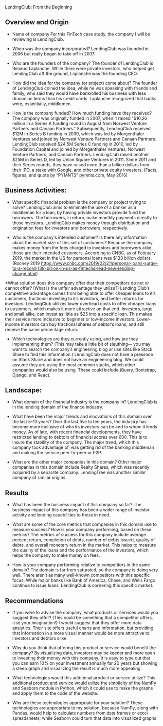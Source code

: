 LendingClub: From the Beginning

## Overview and Origin

* Name of company
	For this FinTech case study, the company I will be reviewing is LendingClub.

* When was the company incorporated?
	LendingClub was founded in 2006 but really began to take off in 2007.

* Who are the founders of the company?
	The founder of LendingClub is Renaud Laplanche. While there were private investors, who helped get LendingClub off the ground, Laplanche was the founding CEO.

* How did the idea for the company (or project) come about?
	The founder of LendingClub coined the idea, while he was speaking with friends and family, who said they would have bankrolled his business with less draconian terms than his credit cards. Laplanche recognized that banks were, essentially, middlemen.

* How is the company funded? How much funding have they received?
	The company was originally funded in 2007, when it raised “$10.26 million in a Series A funding round in August from Norwest Venture Partners and Canaan Partners.” Subsequently, LendingClub received $12M in Series B funding in 2009, which was led by Morgenthaler Ventures and joined by Norwest Venture Partners and Canaan Partners. LendingClub received $24.5M Series C funding in 2010, led by Foundation Capital and joined by Morgenthaler Ventures, Norwest Venture Partners, and Canaan Partners. LendingClub raised another $25M in Series D, led by Union Square Ventures in 2011. Since 2011 and their Series rounds, they have raised more than a billion dollars from their IPO, a stake with Google, and other private equity investors. (Facts, figures, and quote by “PYMNTS” pymnts.com, May 2016)


## Business Activities:

* What specific financial problem is the company or project trying to solve?
	LendingClub aims to eliminate the use of a banker as a middleman for a loan, by having private investors provide fund the borrowers. The borrowers, in return, make monthly payments directly to those investors. LendingClub makes money through distribution and origination fees for investors and borrowers, respectively. 

* Who is the company's intended customer?  Is there any information about the market size of this set of customers?
	Because the company makes money from the fees charged to investors and borrowers alike, those are their intended customers. According to CNBC, as of February 2019, the market in the US for personal loans was $138 billion dollars. (Rooney 2019 https://www.cnbc.com/2019/02/21/personal-loans-surge-to-a-record-138-billion-in-us-as-fintechs-lead-new-lending-charge.html) 

*What solution does this company offer that their competitors do not or cannot offer? (What is the unfair advantage they utilize?)
	Lending Club’s competitive advantage comes from being able to offer cheaper loans to it’s customers, fractional investing to it’s investors, and better returns for investors. LendingClub utilizes lower overhead costs to offer cheaper loans to customers, which makes it more attractive on that end. Investors, large and small alike, can invest as little as $25 into a specific loan. This makes their service more inclusive to beginner or low-income investors. Lower-income investors can buy fractional shares of debtor’s loans, and still receive the same percentage return.

* Which technologies are they currently using, and how are they implementing them? (This may take a little bit of sleuthing–– you may want to search the company’s engineering blog or use sites like Stack Share to find this information.)
	LendingClub does not have a presence on Stack Share and does not have an engineering blog. We could assume they are using the most common stacks, which other companies would also be using. These could include jQuery, Bootstrap, Django, and React.


## Landscape:

* What domain of the financial industry is the company in?
	LendingClub is in the lending domain of the finance industry.

* What have been the major trends and innovations of this domain over the last 5-10 years?
	Over the last five to ten years, the industry has become more inclusive of who its investors can be and to whom it lends money. As of late, with recent financial developments, they have restricted lending to debtors of financial scores over 600. This is to insure the stability of the company. The major trend, which this company took advantage of, was getting rid of the banking middleman and making the service peer-to-peer or P2P.

* What are the other major companies in this domain?
	Other major companies in this domain include Realty Shares, which was recently acquired by a separate company. LendingTree was another similar company of similar origins.


## Results

* What has been the business impact of this company so far?
	The business impact of this company has been a wider range of investor activity and lending capabilities to those in need.

* What are some of the core metrics that companies in this domain use to measure success? How is your company performing, based on these metrics?
	The metrics of success for this company include average percent return, completion of debts, number of debts issued, quality of debts, and overall monetary return in the market. This helps to measure the quality of the loans and the performance of the investors, which helps the company to make money on fees. 

* How is your company performing relative to competitors in the same domain?
	The domain is far from saturated, so the company is doing very well. There aren’t as many well-known competitors with this specific focus. While major banks like Bank of America, Chase, and Wells Fargo continue to issue loans, LendingClub is cornering this specific market.


## Recommendations

* If you were to advise the company, what products or services would you suggest they offer? (This could be something that a competitor offers. Use your imagination!)
	I would suggest that they offer more data analytics. Their site offers useful charts and information, but providing that information in a more visual manner would be more attractive to investors and debtors alike.

* Why do you think that offering this product or service would benefit the company?
	By visualizing data, investors may be keener and more open to investing their money with this company. It is easy to type out that you can earn 10% on your investment annually for 20 years but showing a steep graph and visualizing the result is much more appealing.

* What technologies would this additional product or service utilize?
	This additional product and service would utilize the simplicity of the NumPy and Seaborn module in Python, which it could use to make the graphs and apply them to the code of the website.

* Why are these technologies appropriate for your solution?
	These technologies are appropriate to my solution, because NumPy, along with Pandas, would help to calculate numbers from data frames or excel spreadsheets, while Seaborn could turn that data into visualized graphs.
